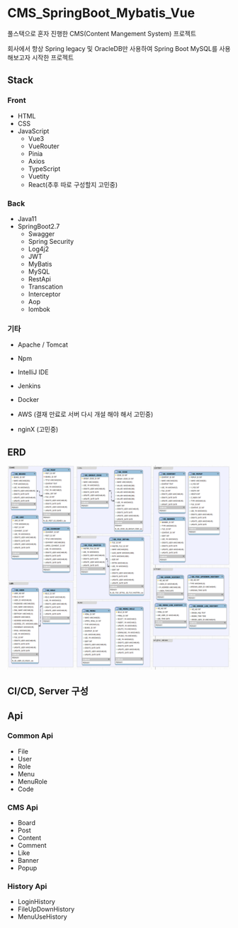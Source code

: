 # CMS_SpringBoot_Mybatis_Vue

풀스택으로 혼자 진행한 CMS(Content Mangement System) 프로젝트

회사에서 항상 Spring legacy 및 OracleDB만 사용하여
Spring Boot MySQL를 사용해보고자 시작한 프로젝트

## Stack


### Front 
- HTML
- CSS
- JavaScript
  - Vue3
  - VueRouter
  - Pinia
  - Axios
  - TypeScript
  - Vuetity
  - React(추후 따로 구성할지 고민중)

### Back
- Java11
- SpringBoot2.7
  - Swagger
  - Spring Security
  - Log4j2
  - JWT
  - MyBatis
  - MySQL
  - RestApi
  - Transcation
  - Interceptor
  - Aop
  - lombok
  
### 기타
 - Apache / Tomcat
 - Npm
 - IntelliJ IDE
 - Jenkins
 - Docker
 
 - AWS (결재 만료로 서버 다시 개설 해야 해서 고민중)
 - nginX (고민중)
 
## ERD
![readme/img.png](readme/erd.png)

## CI/CD, Server 구성


## Api

### Common Api
 - File
 - User
 - Role
 - Menu
 - MenuRole
 - Code

### CMS Api
 - Board
 - Post
 - Content
 - Comment
 - Like
 - Banner
 - Popup
 
### History Api
 - LoginHistory
 - FileUpDownHistory
 - MenuUseHistory
 

